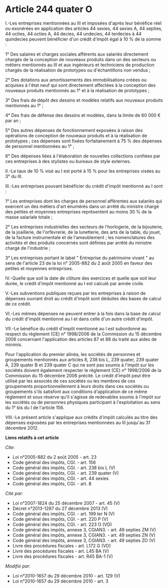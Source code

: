 # Article 244 quater O

I.-Les entreprises mentionnées au III et imposées d'après leur bénéfice réel ou exonérées en application des articles 44
sexies, 44 sexies A, 44 septies, 44 octies, 44 octies A, 44 decies, 44 undecies, 44 terdecies à 44 quindecies peuvent
bénéficier d'un crédit d'impôt égal à 10 % de la somme : 

1° Des salaires et charges sociales afférents aux salariés directement chargés de la conception de nouveaux produits dans un
des secteurs ou métiers mentionnés au III et aux ingénieurs et techniciens de production chargés de la réalisation de
prototypes ou d'échantillons non vendus ; 

2° Des dotations aux amortissements des immobilisations créées ou acquises à l'état neuf qui sont directement affectées à la
conception des nouveaux produits mentionnés au 1° et à la réalisation de prototypes ; 

3° Des frais de dépôt des dessins et modèles relatifs aux nouveaux produits mentionnés au 1° ; 

4° Des frais de défense des dessins et modèles, dans la limite de 60 000 € par an ; 

5° Des autres dépenses de fonctionnement exposées à raison des opérations de conception de nouveaux produits et à la
réalisation de prototypes ; ces dépenses sont fixées forfaitairement à 75 % des dépenses de personnel mentionnées au 1° ; 

6° Des dépenses liées à l'élaboration de nouvelles collections confiées par ces entreprises à des stylistes ou bureaux de
style externes. 

II.-Le taux de 10 % visé au I est porté à 15 % pour les entreprises visées au 3° du III. 

III.-Les entreprises pouvant bénéficier du crédit d'impôt mentionné au I sont : 

1° Les entreprises dont les charges de personnel afférentes aux salariés qui exercent un des métiers d'art énumérés dans un
arrêté du ministre chargé des petites et moyennes entreprises représentent au moins 30 % de la masse salariale totale ; 

2° Les entreprises industrielles des secteurs de l'horlogerie, de la bijouterie, de la joaillerie, de l'orfèvrerie, de la
lunetterie, des arts de la table, du jouet, de la facture instrumentale et de l'ameublement ; les nomenclatures des activités
et des produits concernés sont définies par arrêté du ministre chargé de l'industrie ; 

3° Les entreprises portant le label " Entreprise du patrimoine vivant " au sens de l'article 23 de la loi n° 2005-882 du 2
août 2005 en faveur des petites et moyennes entreprises. 

IV.-Quelle que soit la date de clôture des exercices et quelle que soit leur durée, le crédit d'impôt mentionné au I est
calculé par année civile.

V.-Les subventions publiques reçues par les entreprises à raison de dépenses ouvrant droit au crédit d'impôt sont déduites
des bases de calcul de ce crédit. 

VI.-Les mêmes dépenses ne peuvent entrer à la fois dans la base de calcul du crédit d'impôt mentionné au I et dans celle d'un
autre crédit d'impôt. 

VII.-Le bénéfice du crédit d'impôt mentionné au I est subordonné au respect du règlement (CE) n° 1998/2006 de la Commission
du 15 décembre 2006 concernant l'application des articles 87 et 88 du traité aux aides de minimis. 

Pour l'application du premier alinéa, les sociétés de personnes et groupements mentionnés aux articles 8, 238 bis L, 239
quater, 239 quater A, 239 quater B et 239 quater C qui ne sont pas soumis à l'impôt sur les sociétés doivent également
respecter le règlement (CE) n° 1998/2006 de la Commission du 15 décembre 2006 précité. Le crédit d'impôt peut être utilisé
par les associés de ces sociétés ou les membres de ces groupements proportionnellement à leurs droits dans ces sociétés ou
groupements s'ils satisfont aux conditions d'application de ce même règlement et sous réserve qu'il s'agisse de redevables
soumis à l'impôt sur les sociétés ou de personnes physiques participant à l'exploitation au sens du 1° bis du I de l'article
156. 

VIII.-Le présent article s'applique aux crédits d'impôt calculés au titre des dépenses exposées par les entreprises
mentionnées au III jusqu'au 31 décembre 2012.

**Liens relatifs à cet article**

_Cite_:

  - Loi n°2005-882 du 2 août 2005 - art. 23
  - Code général des impôts, CGI. - art. 156
  - Code général des impôts, CGI. - art. 238 bis L (V)
  - Code général des impôts, CGI. - art. 239 quater (V)
  - Code général des impôts, CGI. - art. 44 sexies
  - Code général des impôts, CGI. - art. 8

_Cité par_:

  - Loi n°2007-1824 du 25 décembre 2007 - art. 45 (V)
  - Décret n°2013-1287 du 27 décembre 2013 (V)
  - Code général des impôts, CGI. - art. 199 ter N (V)
  - Code général des impôts, CGI. - art. 220 P (V)
  - Code général des impôts, CGI. - art. 223 O (VD)
  - Code général des impôts, annexe 3, CGIAN3. - art. 49 septies ZM (V)
  - Code général des impôts, annexe 3, CGIAN3. - art. 49 septies ZN (V)
  - Code général des impôts, annexe 3, CGIAN3. - art. 49 septies ZO (V)
  - Livre des procédures fiscales - art. L172 G (VD)
  - Livre des procédures fiscales - art. L45 BA (V)
  - Livre des procédures fiscales - art. R45 BA-1 (V)

_Modifié par_:

  - Loi n°2010-1657 du 29 décembre 2010 - art. 129 (V)
  - Loi n°2010-1657 du 29 décembre 2010 - art. 3
